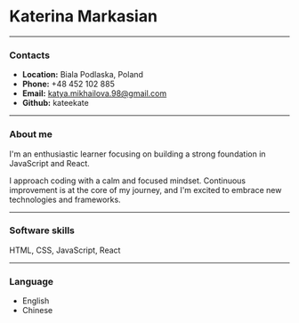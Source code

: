 # **Katerina Markasian**

---

### **Contacts**

- **Location:** Biala Podlaska, Poland
- **Phone:** +48 452 102 885
- **Email:** katya.mikhailova.98@gmail.com
- **Github:** kateekate

---

### **About me**

I'm an enthusiastic learner focusing on building a strong foundation in JavaScript and React.

I approach coding with a calm and focused mindset. Continuous improvement is at the core of my journey, and I'm excited to embrace new technologies and frameworks.

---

### **Software skills**

HTML, CSS, JavaScript, React

---

### **Language**

- English
- Chinese
